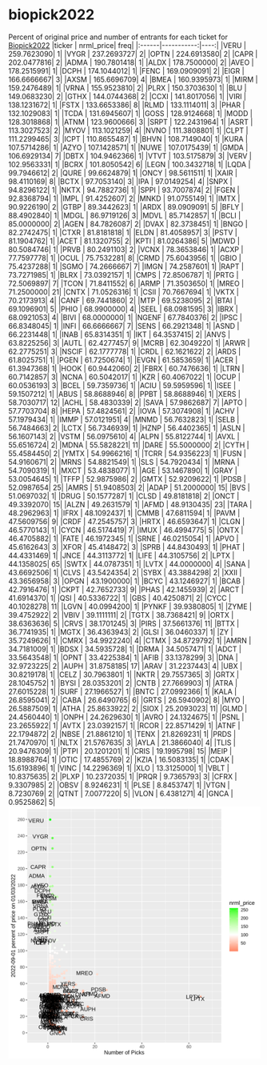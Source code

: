 # biopick2022
Percent of original price and number of entrants for each ticket for [Biopick2022](https://twitter.com/hashtag/Biopick2022)
|ticker |  nrml_price| freq|
|:------|-----------:|----:|
|VERU   | 259.7623090|    1|
|VYGR   | 237.2693727|    2|
|OPTN   | 224.6913580|    2|
|CAPR   | 202.0477816|    2|
|ADMA   | 190.7801418|    1|
|ALDX   | 178.7500000|    2|
|AVEO   | 178.2515991|    1|
|DCPH   | 174.1044012|    1|
|FENC   | 169.0909091|    2|
|EIGR   | 166.6666667|    3|
|AXSM   | 165.6696709|    4|
|BMEA   | 160.9395973|    1|
|MIRM   | 159.2476489|    1|
|VRNA   | 155.9523810|    2|
|PLRX   | 150.3703630|    1|
|BLU    | 149.0683230|    2|
|GTHX   | 144.0744368|    2|
|CCXI   | 141.8017056|    1|
|VIRI   | 138.1231672|    1|
|FSTX   | 133.6653386|    8|
|RLMD   | 133.1114011|    3|
|PHAR   | 132.1029083|    1|
|TCDA   | 131.6945607|    1|
|GOSS   | 128.9124668|    1|
|MODD   | 128.3018868|    1|
|ATNM   | 123.9600666|    3|
|SRPT   | 122.2431964|    1|
|ASRT   | 113.3027523|    2|
|MYOV   | 113.1021259|    4|
|NVNO   | 111.3808801|    1|
|CLPT   | 111.2299465|    3|
|ICPT   | 110.8655487|    1|
|BHVN   | 108.7149040|    1|
|KURA   | 107.5714286|    1|
|AZYO   | 107.1428571|    1|
|NUWE   | 107.0175439|    1|
|GMDA   | 106.6929134|    7|
|DBTX   | 104.9462366|    1|
|VTVT   | 103.5175879|    3|
|VERV   | 102.9563331|    1|
|BCRX   | 101.8050542|    6|
|LEGN   | 100.3432718|    1|
|LQDA   |  99.7946612|    2|
|QURE   |  99.6624879|    1|
|ONCY   |  98.5611511|    1|
|XAIR   |  98.4110169|    8|
|BCTX   |  97.7053140|    3|
|IPA    |  97.0149254|    4|
|SNPX   |  94.8296122|    1|
|NKTX   |  94.7882736|    1|
|SPPI   |  93.7007874|    2|
|FGEN   |  92.8368794|    1|
|IMPL   |  91.4252607|    2|
|MNKD   |  91.0755149|    1|
|IMTX   |  90.9226190|    2|
|GTBP   |  89.3442623|    1|
|ARDX   |  89.0909091|    5|
|BFLY   |  88.4902840|    1|
|MDGL   |  86.9719126|    3|
|MDVL   |  85.7142857|    1|
|BCLI   |  85.0000000|    2|
|AGEN   |  84.7826087|    2|
|DVAX   |  82.3738451|    1|
|BNGO   |  82.2742475|    1|
|CTXR   |  81.8181818|    1|
|ELDN   |  81.4058957|    3|
|PSTV   |  81.1904762|    1|
|ACET   |  81.1320755|    2|
|KPTI   |  81.0264386|    5|
|MDWD   |  80.5084746|    1|
|PRVB   |  80.2491103|    2|
|VCNX   |  78.3653846|    1|
|ACXP   |  77.7597778|    1|
|OCUL   |  75.7532281|    8|
|CRMD   |  75.6043956|    1|
|GBIO   |  75.4237288|    1|
|SGMO   |  74.2666667|    7|
|IMGN   |  74.2587601|    1|
|RAPT   |  73.7271985|    1|
|BLRX   |  73.0392157|    1|
|CMPS   |  72.8506787|    1|
|PRTG   |  72.5069897|    7|
|TCON   |  71.8411552|    6|
|ARMP   |  71.3503650|    1|
|MREO   |  71.2500000|   21|
|CNTX   |  71.0526316|    1|
|CSII   |  70.7667694|    1|
|VKTX   |  70.2173913|    4|
|CANF   |  69.7441860|    2|
|MTP    |  69.5238095|    2|
|BTAI   |  69.1096901|    5|
|PHIO   |  68.9900000|    4|
|SEEL   |  68.0981595|    3|
|IBRX   |  68.0921053|    4|
|BIVI   |  68.0000000|    1|
|NGENF  |  67.7840376|    2|
|IPSC   |  66.8348045|    1|
|INFI   |  66.6666667|    7|
|SENS   |  66.2921348|    1|
|ASND   |  66.2231448|    1|
|INAB   |  65.8314351|    1|
|IKT    |  64.3537415|    2|
|ANVS   |  63.8225256|    3|
|AUTL   |  62.4277457|    9|
|MCRB   |  62.3049220|    1|
|ARWR   |  62.2775251|    3|
|NSCIF  |  62.1777778|    1|
|CRDL   |  62.1621622|    2|
|ARDS   |  61.8025751|    1|
|PGEN   |  61.7250674|    1|
|EVGN   |  61.5853659|    1|
|ACER   |  61.3947368|    1|
|HOOK   |  60.9442060|    2|
|FBRX   |  60.7476636|    1|
|LTRN   |  60.7142857|    3|
|NCNA   |  60.5042017|    1|
|KZR    |  60.4067022|    1|
|OCUP   |  60.0536193|    3|
|BCEL   |  59.7359736|    1|
|ACIU   |  59.5959596|    1|
|ISEE   |  59.1507212|    1|
|ABUS   |  58.8688946|    8|
|PPBT   |  58.8688946|    1|
|XERS   |  58.7030717|   12|
|ACHL   |  58.4830339|    2|
|SAVA   |  57.9862687|    7|
|APTO   |  57.7703704|    8|
|HEPA   |  57.4824561|    2|
|IOVA   |  57.3074908|    1|
|ACHV   |  57.1979434|    1|
|IMMP   |  57.0121951|    4|
|MNMD   |  56.7632823|    1|
|SELB   |  56.7484663|    2|
|LCTX   |  56.7346939|    1|
|HZNP   |  56.4402365|    1|
|ASLN   |  56.1607143|    2|
|VSTM   |  56.0975610|    4|
|ALPN   |  55.8122744|    1|
|AVXL   |  55.6516724|    2|
|MDNA   |  55.5828221|   11|
|DARE   |  55.5000000|    2|
|CYTH   |  55.4584450|    2|
|YMTX   |  54.9966216|    1|
|TCRR   |  54.9356223|    1|
|FUSN   |  54.9160671|    2|
|MRNS   |  54.8821549|    1|
|SLS    |  54.7920434|    1|
|MRNA   |  54.7090319|    1|
|MXCT   |  53.4838077|    1|
|AGE    |  53.1467890|    1|
|GRAY   |  53.0054645|    1|
|TFFP   |  52.9875986|    2|
|GMTX   |  52.9209622|    1|
|PDSB   |  52.0987654|   25|
|AMRS   |  51.9408503|    2|
|ADAP   |  51.2000000|   15|
|BVS    |  51.0697032|    1|
|DRUG   |  50.1577287|    1|
|CLSD   |  49.8181818|    2|
|ONCT   |  49.3392070|   15|
|ALZN   |  49.2631579|    1|
|AFMD   |  48.9130435|   23|
|TARA   |  48.2962963|    1|
|IFRX   |  48.1092437|    1|
|CMMB   |  47.6811594|    1|
|PAVM   |  47.5609756|    9|
|CRDF   |  47.2545757|    3|
|HRTX   |  46.6593647|    1|
|CLGN   |  46.5770143|    1|
|CYCN   |  46.5174419|    7|
|IMUX   |  46.4994775|    5|
|ONTX   |  46.4705882|    1|
|FATE   |  46.1972345|    1|
|SRNE   |  46.0215054|    1|
|APVO   |  45.6162643|    3|
|XFOR   |  45.4148472|    3|
|SPRB   |  44.8430493|    1|
|PHAT   |  44.4331469|    1|
|JNCE   |  44.3113772|    1|
|LIFE   |  44.3105756|    2|
|LPTX   |  44.1358025|   65|
|SWTX   |  44.0787351|    1|
|LVTX   |  44.0000000|    4|
|SANA   |  43.6692506|    1|
|CLVS   |  43.5424354|    2|
|SYBX   |  43.3884298|    2|
|XXII   |  43.3656958|    3|
|OPGN   |  43.1900000|    1|
|BCYC   |  43.1246927|    1|
|BCAB   |  42.7916476|    1|
|CKPT   |  42.7652733|    9|
|PHAS   |  42.1455939|    2|
|ARCT   |  41.6914370|    1|
|QSI    |  40.5336722|    1|
|GBS    |  40.4250871|    2|
|CYCC   |  40.1028278|   11|
|LGVN   |  40.0994200|    1|
|PYNKF  |  39.9380805|    1|
|ZYME   |  39.4752922|    2|
|VBIV   |  39.1111111|    2|
|TGTX   |  38.7368421|    9|
|ORTX   |  38.6363636|    5|
|CRVS   |  38.1701245|    3|
|PIRS   |  37.5661376|   11|
|BTTX   |  36.7741935|    1|
|MGTX   |  36.4363943|    2|
|GLSI   |  36.0460337|    1|
|ZY     |  35.7249626|    1|
|CMRX   |  34.9922240|    4|
|CTMX   |  34.8729792|    1|
|AMRN   |  34.7181009|    1|
|BDSX   |  34.5935728|    1|
|DRMA   |  34.5057471|    1|
|ADCT   |  33.5643548|    1|
|OPNT   |  33.4225384|    1|
|AFIB   |  33.1378299|    3|
|DNA    |  32.9723225|    2|
|AUPH   |  31.8758185|   17|
|ARAV   |  31.2237443|    4|
|UBX    |  30.8219178|    1|
|CELZ   |  30.7963801|    1|
|NKTR   |  29.7557365|    3|
|GRTX   |  28.1045752|    1|
|BYSI   |  28.0353201|    2|
|CNTB   |  27.7669903|    1|
|ATRA   |  27.6015228|    1|
|SURF   |  27.1966527|    1|
|BNTC   |  27.0992366|    1|
|KALA   |  26.8595041|    2|
|CABA   |  26.6490765|    6|
|GRTS   |  26.5940902|    8|
|MYO    |  26.5887509|    1|
|ATHA   |  25.8633922|    2|
|SIOX   |  25.2093023|   11|
|GLMD   |  24.4560440|    1|
|ONPH   |  24.2629630|    1|
|AVRO   |  24.1324675|    1|
|PSNL   |  23.2655922|    1|
|AVTX   |  23.0392157|    1|
|RCOR   |  22.8571429|    1|
|ATNF   |  22.1794872|    2|
|NBSE   |  21.8861210|    1|
|TENX   |  21.8269231|    1|
|PRDS   |  21.7470970|    1|
|NLTX   |  21.5767635|    3|
|AYLA   |  21.3866040|    4|
|TLIS   |  20.9476309|    1|
|PTPI   |  20.1201201|    1|
|CRIS   |  19.1995798|   15|
|MEIP   |  18.8988764|    1|
|OTIC   |  17.4855769|    2|
|KZIA   |  16.5083135|    1|
|CDAK   |  15.6193896|    1|
|VINC   |  14.2296369|    1|
|XLO    |  13.3125000|    1|
|VBLT   |  10.8375635|    2|
|PLXP   |  10.2372035|    1|
|PRQR   |   9.7365793|    3|
|CFRX   |   9.3307985|    2|
|OBSV   |   8.9246231|    1|
|PLSE   |   8.8453747|    1|
|VTGN   |   8.7230769|    2|
|QTNT   |   7.0077220|    5|
|VLON   |   6.4381271|    4|
|GNCA   |   0.9525862|    5|
![retvspicks](biopicks.png?raw=true)
